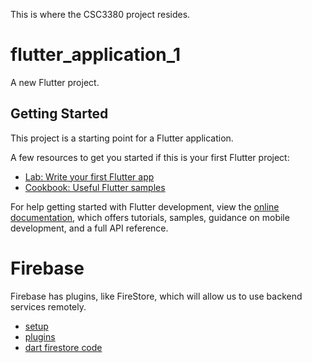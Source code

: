 This is where the CSC3380 project resides.

# flutter_application_1

A new Flutter project.

## Getting Started

This project is a starting point for a Flutter application.

A few resources to get you started if this is your first Flutter project:

- [Lab: Write your first Flutter app](https://docs.flutter.dev/get-started/codelab)
- [Cookbook: Useful Flutter samples](https://docs.flutter.dev/cookbook)

For help getting started with Flutter development, view the
[online documentation](https://docs.flutter.dev/), which offers tutorials,
samples, guidance on mobile development, and a full API reference.

# Firebase

Firebase has plugins, like FireStore, which will allow us to use backend services remotely.
- [setup](https://firebase.google.com/docs/cli)
- [plugins](https://firebase.google.com/docs/flutter/setup?platform=ios#available-plugins)
- [dart firestore code](https://firebase.google.com/docs/firestore/quickstart#dart)
